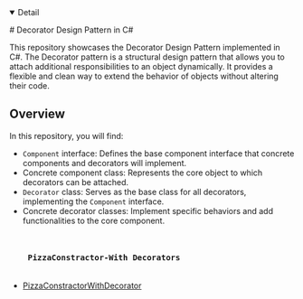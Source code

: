 
<details open>
  <summary>Detail</summary>

  <p># Decorator Design Pattern in C#

This repository showcases the Decorator Design Pattern implemented in C#. The Decorator pattern is a structural design pattern that allows you to attach additional responsibilities to an object dynamically. It provides a flexible and clean way to extend the behavior of objects without altering their code.

## Overview

In this repository, you will find:

- `Component` interface: Defines the base component interface that concrete components and decorators will implement.
- Concrete component class: Represents the core object to which decorators can be attached.
- `Decorator` class: Serves as the base class for all decorators, implementing the `Component` interface.
- Concrete decorator classes: Implement specific behaviors and add functionalities to the core component.


</p>

  
  <ul dir="auto">
    <pre> <h4> PizzaConstractor-With Decorators </h4></pre>
    <li><a href="https://github.com/EfremMic/Decorators/tree/PizzaConstractorWithDecorators/PizzaConstractor">PizzaConstractorWithDecorator</a></li>
  </ul>
</details>
